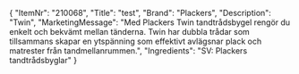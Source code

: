 {
  "ItemNr": "210068",
  "Title": "test",
  "Brand": "Plackers",
  "Description": "Twin",
  "MarketingMessage": "Med Plackers Twin tandtrådsbygel rengör du enkelt och bekvämt mellan tänderna. Twin har dubbla trådar som tillsammans skapar en ytspänning som effektivt avlägsnar plack och matrester från tandmellanrummen.",
  "Ingredients": "SV: Plackers tandtrådsbyglar"
}